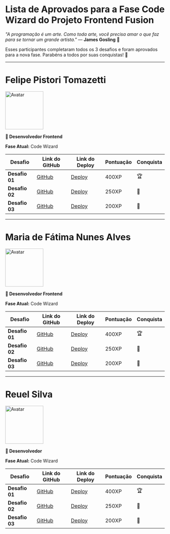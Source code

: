 # Lista de Aprovados para a Fase Code Wizard do Projeto Frontend Fusion

*"A programação é um arte. Como toda arte, você precisa amar o que faz para se tornar um grande artista."* — **James Gosling** 🤖

Esses participantes completaram todos os 3 desafios e foram aprovados para a nova fase. Parabéns a todos por suas conquistas! 🎉

---

# Felipe Pistori Tomazetti

<img src="https://avatars.githubusercontent.com/u/48369245?v=4" alt="Avatar" width="120" height="120">

**🤖 Desenvolvedor Frontend**

**Fase Atual:** Code Wizard

| Desafio       | Link do GitHub                                                             | Link do Deploy                                                                  | Pontuação | Conquista |
|---------------|---------------------------------------------------------------------------|--------------------------------------------------------------------------------|-----------|-----------|
| **Desafio 01**| [GitHub](https://apresentacao-pessoal-frontend-hpel.vercel.app/)          | [Deploy](https://apresentacao-pessoal-frontend-hpel.vercel.app/)               | 400XP     | 🏆         |
| **Desafio 02**| [GitHub](https://desafio-galeria-de-imagem-frontendfusion-liard.vercel.app/) | [Deploy](https://desafio-galeria-de-imagem-frontendfusion-liard.vercel.app/)   | 250XP     | 🥈         |
| **Desafio 03**| [GitHub](https://desafio-formulario-com-validacao-frontend-one.vercel.app/) | [Deploy](https://desafio-formulario-com-validacao-frontend-one.vercel.app/)     | 200XP     | 🥉         |

---

# Maria de Fátima Nunes Alves

<img src="https://avatars.githubusercontent.com/u/94319702?v=4" alt="Avatar" width="120" height="120">

**🤖 Desenvolvedor Frontend**

**Fase Atual:** Code Wizard

| Desafio       | Link do GitHub                                                             | Link do Deploy                                                                  | Pontuação | Conquista |
|---------------|---------------------------------------------------------------------------|--------------------------------------------------------------------------------|-----------|-----------|
| **Desafio 01**| [GitHub](https://github.com/alvesmariadefatima/desafio1)                   | [Deploy](https://mariadefatima.vercel.app/)                                      | 400XP     | 🏆         |
| **Desafio 02**| [GitHub](https://github.com/alvesmariadefatima/desafio2)                   | [Deploy](https://galeria-de-fotos-frontend-fusion.vercel.app/)                   | 250XP     | 🥈         |
| **Desafio 03**| [GitHub](https://github.com/alvesmariadefatima/desafio3)                   | [Deploy](https://formulario-cadastro-membros-frontend-fusion.vercel.app/)        | 200XP     | 🥉         |

---

# Reuel Silva

<img src="https://avatars.githubusercontent.com/u/62396328?v=4" alt="Avatar" width="120" height="120">

**🤖 Desenvolvedor**

**Fase Atual:** Code Wizard

| Desafio       | Link do GitHub                                                                                          | Link do Deploy                                                                                      | Pontuação | Conquista |
|---------------|---------------------------------------------------------------------------------------------------------|-----------------------------------------------------------------------------------------------------|-----------|-----------|
| **Desafio 01**| [GitHub](https://github.com/Breno-Mateus/apresentacao-pessoal-frontend/tree/breno-mateus)                       | [Deploy](https://my-portfolio-mu-lac-98.vercel.app/)                                                  | 400XP     | 🏆         |
| **Desafio 02**| [GitHub](https://github.com/reuelsilva/desafio-galeria-de-imagens-frontendfusion)                       | [Deploy](https://banco-de-imagens-app.vercel.app/)                                                  | 250XP     | 🥈         |
| **Desafio 03**| [GitHub](https://github.com/reuelsilva/desafio-formulario-com-validacao-frontend)                        | [Deploy](https://formulario-desafio03-two.vercel.app/)                                              | 200XP     | 🥉         |

